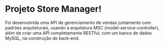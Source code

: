 # Projeto Store Manager!

Foi desenvolvida uma API de gerenciamento de vendas juntamente com padrões arquiteturais, usando a arquitetura MSC (model-service-controller), além de criar uma API completamente RESTful, com um banco de dados MySQL, na construção do back-end.
